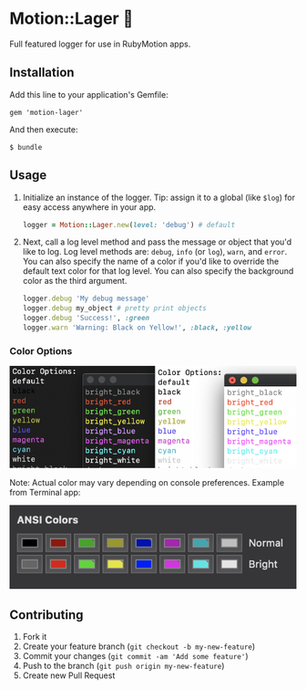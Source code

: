 # Motion::Lager 🍺

Full featured logger for use in RubyMotion apps.

## Installation

Add this line to your application's Gemfile:

    gem 'motion-lager'

And then execute:

    $ bundle

## Usage

1. Initialize an instance of the logger. Tip: assign it to a global (like `$log`) for easy access anywhere in your app.
    ```ruby
    logger = Motion::Lager.new(level: 'debug') # default
    ```

2. Next, call a log level method and pass the message or object that you'd like to log. Log level methods are: `debug`, `info` (or `log`), `warn`, and `error`. You can also specify the name of a color if you'd like to override the default text color for that log level. You can also specify the background color as the third argument.
    ```ruby
    logger.debug 'My debug message'
    logger.debug my_object # pretty print objects
    logger.debug 'Success!', :green
    logger.warn 'Warning: Black on Yellow!', :black, :yellow
    ```

### Color Options

![Color Options](colors.png)

Note: Actual color may vary depending on console preferences. Example from Terminal app:

![Example of Terminal Color Preferences](color_prefs.png)

## Contributing

1. Fork it
2. Create your feature branch (`git checkout -b my-new-feature`)
3. Commit your changes (`git commit -am 'Add some feature'`)
4. Push to the branch (`git push origin my-new-feature`)
5. Create new Pull Request
